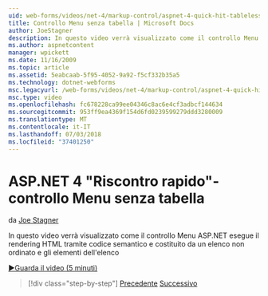 ```yaml
---
uid: web-forms/videos/net-4/markup-control/aspnet-4-quick-hit-tableless-menu-control
title: Controllo Menu senza tabella | Microsoft Docs
author: JoeStagner
description: In questo video verrà visualizzato come il controllo Menu ASP.NET esegue il rendering HTML tramite codice semantico e costituito da un elenco non ordinato e gli elementi dell'elenco
ms.author: aspnetcontent
manager: wpickett
ms.date: 11/16/2009
ms.topic: article
ms.assetid: 5eabcaab-5f95-4052-9a92-f5cf332b35a5
ms.technology: dotnet-webforms
msc.legacyurl: /web-forms/videos/net-4/markup-control/aspnet-4-quick-hit-tableless-menu-control
msc.type: video
ms.openlocfilehash: fc678228ca99ee04346c8ac6e4cf3adbcf144634
ms.sourcegitcommit: 953ff9ea4369f154d6fd0239599279ddd3280009
ms.translationtype: MT
ms.contentlocale: it-IT
ms.lasthandoff: 07/03/2018
ms.locfileid: "37401250"
---
```

<a name="aspnet-4-quick-hit--tableless-menu-control"></a>ASP.NET 4 "Riscontro rapido"-controllo Menu senza tabella
====================
da [Joe Stagner](https://github.com/JoeStagner)

In questo video verrà visualizzato come il controllo Menu ASP.NET esegue il rendering HTML tramite codice semantico e costituito da un elenco non ordinato e gli elementi dell'elenco 

[&#9654;Guarda il video (5 minuti)](https://channel9.msdn.com/Blogs/ASP-NET-Site-Videos/aspnet-4-quick-hit-tableless-menu-control)

> [!div class="step-by-step"]
> [Precedente](aspnet-4-quick-hit-table-free-templated-controls.md)
> [Successivo](aspnet-4-quick-hit-hidden-field-divs.md)
